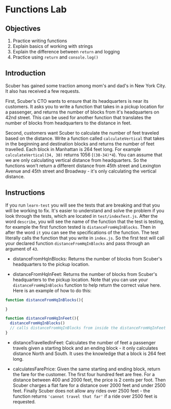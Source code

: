 # Functions Lab

## Objectives
1. Practice writing functions
2. Explain basics of working with strings
3. Explain the difference between `return` and logging
4. Practice using `return` and `console.log()`

## Introduction
Scuber has gained some traction among mom's and dad's in New York City.  It also has received a few requests.  

First, Scuber's CTO wants to ensure that its headquarters is near its customers.  It asks you to write a function that takes in a pickup location for a passenger, and returns the number of blocks from it's headquarters on 42nd street.  This can be used for another function that translates the number of blocks from headquarters to the distance in feet.

Second, customers want Scuber to calculate the number of feet traveled based on the distance.  Write a function called `calculateVertical` that takes in the beginning and destination blocks and returns the number of feet travelled.  Each block in Manhattan is 264 feet long. For example `calculateVertical(34, 38)` returns 1056 (`(38-34)*4`).  You can assume that we are only calculating vertical distance from headquarters.  So the functions won't return a different distance from 45th street and Lexington Avenue and 45th street and Broadway - it's only calculating the vertical distance.

## Instructions

If you run `learn-test` you will see the tests that are breaking and that you will be working to fix.  It's easier to understand and solve the problem if you look through the tests, which are located in `test/indexTest.js`.  After the word `describe`, you will see the name of the function that the test is testing, for example the first function tested is `distanceFromHqInBlocks`.  Then in after the word `it` you can see the specifications of the function.  The test literally calls the function that you write in `index.js`.  So the first test will call your declared function `distanceFromHqInBlocks` and pass through an argument of `43`.  

* distanceFromHqInBlocks: Returns the number of blocks from Scuber's headquarters to the pickup location.

* distanceFromHqInFeet: Returns the number of blocks from Scuber's headquarters to the pickup location.  Note that you can use your `distanceFromHqInBlocks` function to help return the correct value here.  Here is an example of how to do this:

```javascript
function distanceFromHqInBlocks(){

}

function distanceFromHqInFeet(){
  distanceFromHqInBlocks()
  // calls distanceFromHqInBlocks from inside the distanceFromHqInFeet function
}
```

* distanceTravelledInFeet: Calculates the number of feet a passenger travels given a starting block and an ending block - it only calculates distance North and South.  It uses the knowledge that a block is 264 feet long.

* calculatesFarePrice: Given the same starting and ending block, return the fare for the customer.  The first four hundred feet are free.  For a distance between 400 and 2000 feet, the price is 2 cents per foot.  Then Scuber charges a flat fare for a distance over 2000 feet and under 2500 feet.  Finally Scuber does not allow any rides over 2500 feet - the function returns `'cannot travel that far'` if a ride over 2500 feet is requested.  
